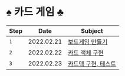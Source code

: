 # ♠️ 카드 게임 ♣️

| Step | Date       | Subject                                |
| ---- | ---------- | -------------------------------------- |
| `1`  | 2022.02.21 | [보드게임 만들기](./docs/step1.md)     |
| `2`  | 2022.02.22 | [카드 객체 구현](./docs/step2.md)      |
| `3`  | 2022.02.23 | [카드덱 구현, 테스트](./docs/step3.md) |
